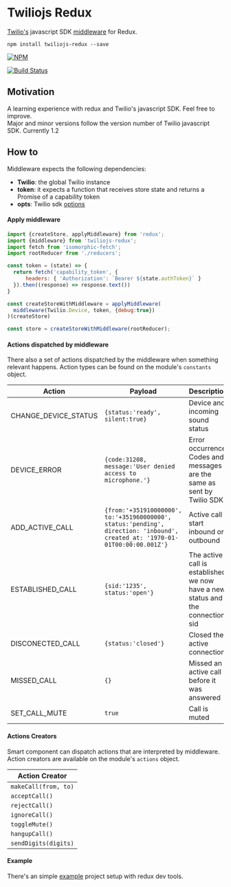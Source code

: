 # Twiliojs Redux

[Twilio's](https://www.twilio.com/docs/api/client) javascript SDK [middleware](http://rackt.github.io/redux/docs/advanced/Middleware.html) for Redux.

```
npm install twiliojs-redux --save
```

[![NPM](https://nodei.co/npm/twiliojs-redux.png?downloads=true)](https://nodei.co/npm/twiliojs-redux/)

[![Build Status](https://travis-ci.org/yarcub/twiliojs-redux.svg?branch=master)](https://travis-ci.org/yarcub/twiliojs-redux)

## Motivation
A learning experience with redux and Twilio's javascript SDK. Feel free to improve.    
Major and minor versions follow the version number of Twilio javascript SDK. Currently 1.2

## How to

Middleware expects the following dependencies:    
* **Twilio**: the global Twilio instance
* **token**: it expects a function that receives store state and returns a Promise of a capability token
* **opts**: Twilio sdk [options](https://www.twilio.com/docs/api/client/device)

#### Apply middleware

```javascript
import {createStore, applyMiddleware} from 'redux';
import {middleware} from 'twiliojs-redux';
import fetch from 'isomorphic-fetch';
import rootReducer from './reducers';

const token = (state) => {
  return fetch('capability_token', {
      headers: { 'Authorization': `Bearer ${state.authToken}` }
  }).then((response) => response.text())
}

const createStoreWithMiddleware = applyMiddleware(
  middleware(Twilio.Device, token, {debug:true})
)(createStore)

const store = createStoreWithMiddleware(rootReducer);
```

#### Actions dispatched by middleware
There also a set of actions dispatched by the middleware when something relevant happens. Action types can be found on the module's `constants` object.

| Action        | Payload  | Description |
|---------------|------------|---------|
|CHANGE_DEVICE_STATUS|`{status:'ready', silent:true}`| Device and incoming sound status|
|DEVICE_ERROR| `{code:31208, message:'User denied access to microphone.'}`| Error occurrence. Codes and messages are the same as sent by Twilio SDK|
|ADD_ACTIVE_CALL|`{from:'+351910000000', to:'+351960000000', status:'pending', direction: 'inbound', created_at: '1970-01-01T00:00:00.001Z'}`| Active call start inbound or outbound|
|ESTABLISHED_CALL| `{sid:'1235', status:'open'}`|The active call is established, we now have a new status and the connection sid|
|DISCONECTED_CALL| `{status:'closed'}`| Closed the active connection |
|MISSED_CALL|`{}`| Missed an active call before it was answered |
|SET_CALL_MUTE| `true` | Call is muted |

#### Actions Creators
Smart component can dispatch actions that are interpreted by middleware. Action creators are available on the module's `actions` object.

| Action Creator|
|---------------|
|`makeCall(from, to)`|
|`acceptCall()`|
|`rejectCall()`|
|`ignoreCall()`|
|`toggleMute()`|
|`hangupCall()`|
|`sendDigits(digits)`|

#### Example
There's an simple [example](example) project setup with redux dev tools.
